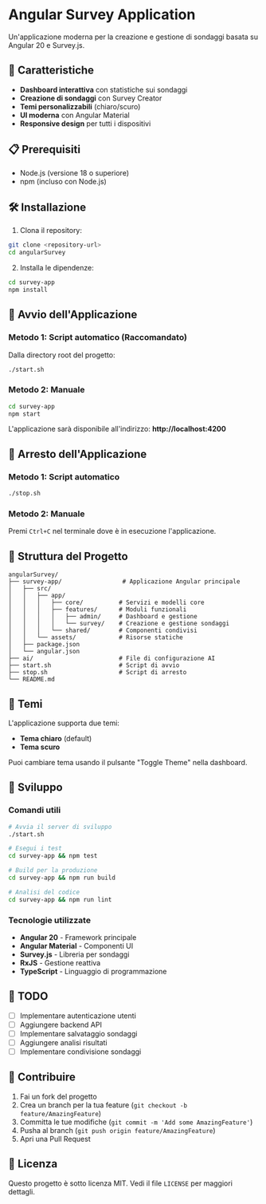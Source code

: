 # Angular Survey Application

Un'applicazione moderna per la creazione e gestione di sondaggi basata su Angular 20 e Survey.js.

## 🚀 Caratteristiche

- **Dashboard interattiva** con statistiche sui sondaggi
- **Creazione di sondaggi** con Survey Creator
- **Temi personalizzabili** (chiaro/scuro)
- **UI moderna** con Angular Material
- **Responsive design** per tutti i dispositivi

## 📋 Prerequisiti

- Node.js (versione 18 o superiore)
- npm (incluso con Node.js)

## 🛠️ Installazione

1. Clona il repository:
```bash
git clone <repository-url>
cd angularSurvey
```

2. Installa le dipendenze:
```bash
cd survey-app
npm install
```

## 🚀 Avvio dell'Applicazione

### Metodo 1: Script automatico (Raccomandato)
Dalla directory root del progetto:
```bash
./start.sh
```

### Metodo 2: Manuale
```bash
cd survey-app
npm start
```

L'applicazione sarà disponibile all'indirizzo: **http://localhost:4200**

## 🛑 Arresto dell'Applicazione

### Metodo 1: Script automatico
```bash
./stop.sh
```

### Metodo 2: Manuale
Premi `Ctrl+C` nel terminale dove è in esecuzione l'applicazione.

## 📁 Struttura del Progetto

```
angularSurvey/
├── survey-app/                 # Applicazione Angular principale
│   ├── src/
│   │   ├── app/
│   │   │   ├── core/          # Servizi e modelli core
│   │   │   ├── features/      # Moduli funzionali
│   │   │   │   ├── admin/     # Dashboard e gestione
│   │   │   │   └── survey/    # Creazione e gestione sondaggi
│   │   │   └── shared/        # Componenti condivisi
│   │   └── assets/            # Risorse statiche
│   ├── package.json
│   └── angular.json
├── ai/                        # File di configurazione AI
├── start.sh                   # Script di avvio
├── stop.sh                    # Script di arresto
└── README.md
```

## 🎨 Temi

L'applicazione supporta due temi:
- **Tema chiaro** (default)
- **Tema scuro**

Puoi cambiare tema usando il pulsante "Toggle Theme" nella dashboard.

## 🔧 Sviluppo

### Comandi utili

```bash
# Avvia il server di sviluppo
./start.sh

# Esegui i test
cd survey-app && npm test

# Build per la produzione
cd survey-app && npm run build

# Analisi del codice
cd survey-app && npm run lint
```

### Tecnologie utilizzate

- **Angular 20** - Framework principale
- **Angular Material** - Componenti UI
- **Survey.js** - Libreria per sondaggi
- **RxJS** - Gestione reattiva
- **TypeScript** - Linguaggio di programmazione

## 📝 TODO

- [ ] Implementare autenticazione utenti
- [ ] Aggiungere backend API
- [ ] Implementare salvataggio sondaggi
- [ ] Aggiungere analisi risultati
- [ ] Implementare condivisione sondaggi

## 🤝 Contribuire

1. Fai un fork del progetto
2. Crea un branch per la tua feature (`git checkout -b feature/AmazingFeature`)
3. Committa le tue modifiche (`git commit -m 'Add some AmazingFeature'`)
4. Pusha al branch (`git push origin feature/AmazingFeature`)
5. Apri una Pull Request

## 📄 Licenza

Questo progetto è sotto licenza MIT. Vedi il file `LICENSE` per maggiori dettagli.
